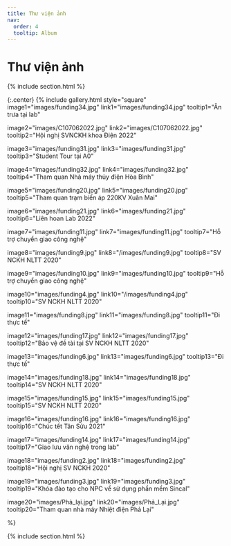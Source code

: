 ```yaml
---
title: Thư viện ảnh
nav:
  order: 4
  tooltip: Album
---
```


# <i class="fas fa-feather-alt"></i>Thư viện ảnh

{% include section.html %}

{:.center}
{% include gallery.html style="square"
image1="images/funding34.jpg" link1="images/funding34.jpg" tooltip1="Ăn trưa tại lab"

image2="images/C107062022.jpg" link2="images/C107062022.jpg" tooltip2="Hội nghị SVNCKH khoa Điện 2022"

image3="images/funding31.jpg" link3="images/funding31.jpg" tooltip3="Student Tour tại A0"

image4="images/funding32.jpg" link4="images/funding32.jpg" tooltip4="Tham quan Nhà máy thủy điện Hòa Bình"

image5="images/funding20.jpg" link5="images/funding20.jpg" tooltip5="Tham quan trạm biến áp 220KV Xuân Mai"

image6="images/funding21.jpg" link6="images/funding21.jpg" tooltip6="Liên hoan Lab 2022"

image7="images/funding11.jpg" link7="images/funding11.jpg" tooltip7="Hỗ trợ chuyển giao công nghệ"

image8="images/funding9.jpg" link8="/images/funding9.jpg" tooltip8="SV NCKH NLTT 2020"

image9="images/funding10.jpg" link9="images/funding10.jpg" tooltip9="Hỗ trợ chuyển giao công nghệ"

image10="images/funding4.jpg" link10="/images/funding4.jpg" tooltip10="SV NCKH NLTT 2020"

image11="images/funding8.jpg" link11="images/funding8.jpg" tooltip11="Đi thực tế"

image12="images/funding17.jpg" link12="images/funding17.jpg" tooltip12="Bảo vệ đề tài tại SV NCKH NLTT 2020"

image13="images/funding6.jpg" link13="images/funding6.jpg" tooltip13="Đi thực tế"

image14="images/funding18.jpg" link14="images/funding18.jpg" tooltip14="SV NCKH NLTT 2020"

image15="images/funding15.jpg" link15="images/funding15.jpg" tooltip15="SV NCKH NLTT 2020"

image16="images/funding16.jpg" link16="images/funding16.jpg" tooltip16="Chúc tết Tân Sửu 2021"

image17="images/funding14.jpg" link17="images/funding14.jpg" tooltip17="Giao lưu văn nghệ trong lab"

image18="images/funding2.jpg" link18="images/funding2.jpg" tooltip18="Hội nghị SV NCKH 2020"

image19="images/funding3.jpg" link19="images/funding3.jpg" tooltip19="Khóa đào tạo cho NPC về sử dụng phần mềm Sincal"

image20="images/Phả_lại.jpg" link20="images/Phả_Lại.jpg" tooltip20="Tham quan nhà máy Nhiệt điện Phả Lại"


 %}

{% include section.html %}
